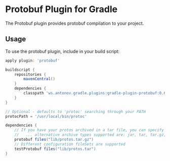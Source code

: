 # Protobuf Plugin for Gradle
The Protobuf plugin provides protobuf compilation to your project.

## Usage
To use the protobuf plugin, include in your build script:

```groovy
apply plugin: 'protobuf'

buildscript {
    repositories {
        mavenCentral()
    }
    dependencies {
        classpath 'ws.antonov.gradle.plugins:gradle-plugin-protobuf:0.6'
    }
}

// Optional - defaults to 'protoc' searching through your PATH
protocPath = '/usr/local/bin/protoc'

dependencies {
    // If you have your protos archived in a tar file, you can specify that as a dependency
    //   ... alternative archive types supported are: jar, tar, tar.gz, tar.bz2, zip
    protobuf files("lib/protos.tar.gz")
    // Different configuration fileSets are supported
    testProtobuf files("lib/protos.tar")
}
```
